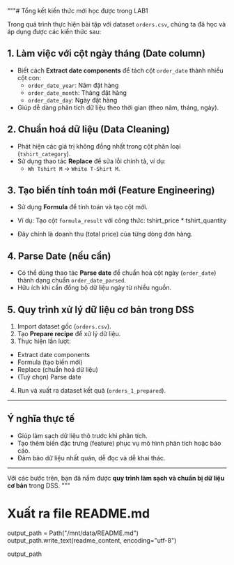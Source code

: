 """# Tổng kết kiến thức mới học được trong LAB1

Trong quá trình thực hiện bài tập với dataset `orders.csv`, chúng ta đã học và áp dụng được các kiến thức sau:

## 1. Làm việc với cột ngày tháng (Date column)
- Biết cách **Extract date components** để tách cột `order_date` thành nhiều cột con:
  - `order_date_year`: Năm đặt hàng
  - `order_date_month`: Tháng đặt hàng
  - `order_date_day`: Ngày đặt hàng
- Giúp dễ dàng phân tích dữ liệu theo thời gian (theo năm, tháng, ngày).

## 2. Chuẩn hoá dữ liệu (Data Cleaning)
- Phát hiện các giá trị không đồng nhất trong cột phân loại (`tshirt_category`).
- Sử dụng thao tác **Replace** để sửa lỗi chính tả, ví dụ:
  - `Wh Tshirt M` → `White T-Shirt M`.

## 3. Tạo biến tính toán mới (Feature Engineering)
- Sử dụng **Formula** để tính toán và tạo cột mới.
- Ví dụ: Tạo cột `formula_result` với công thức: tshirt_price * tshirt_quantity

- Đây chính là doanh thu (total price) của từng dòng đơn hàng.

## 4. Parse Date (nếu cần)
- Có thể dùng thao tác **Parse date** để chuẩn hoá cột ngày (`order_date`) thành dạng chuẩn `order_date_parsed`.
- Hữu ích khi cần đồng bộ dữ liệu ngày từ nhiều nguồn.

## 5. Quy trình xử lý dữ liệu cơ bản trong DSS
1. Import dataset gốc (`orders.csv`).
2. Tạo **Prepare recipe** để xử lý dữ liệu.
3. Thực hiện lần lượt:
 - Extract date components
 - Formula (tạo biến mới)
 - Replace (chuẩn hoá dữ liệu)
 - (Tuỳ chọn) Parse date
4. Run và xuất ra dataset kết quả (`orders_1_prepared`).

---

## Ý nghĩa thực tế
- Giúp làm sạch dữ liệu thô trước khi phân tích.
- Tạo thêm biến đặc trưng (feature) phục vụ mô hình phân tích hoặc báo cáo.
- Đảm bảo dữ liệu nhất quán, dễ đọc và dễ khai thác.

---

Với các bước trên, bạn đã nắm được **quy trình làm sạch và chuẩn bị dữ liệu cơ bản** trong DSS.
"""

# Xuất ra file README.md
output_path = Path("/mnt/data/README.md")
output_path.write_text(readme_content, encoding="utf-8")

output_path
